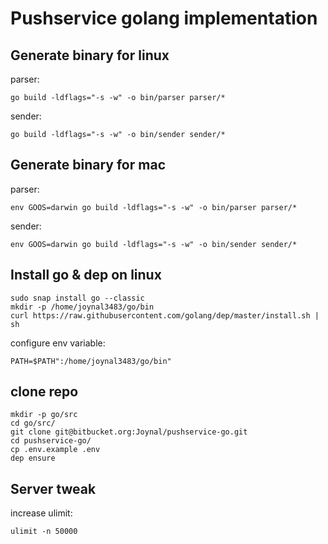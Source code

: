 # Pushservice golang implementation

## Generate binary for linux

parser:
```
go build -ldflags="-s -w" -o bin/parser parser/*
```

sender:
```
go build -ldflags="-s -w" -o bin/sender sender/*
```

## Generate binary for mac

parser:
```
env GOOS=darwin go build -ldflags="-s -w" -o bin/parser parser/*
```

sender:
```
env GOOS=darwin go build -ldflags="-s -w" -o bin/sender sender/*
```

## Install go & dep on linux

```
sudo snap install go --classic
mkdir -p /home/joynal3483/go/bin
curl https://raw.githubusercontent.com/golang/dep/master/install.sh | sh
```

configure env variable:
```
PATH=$PATH":/home/joynal3483/go/bin"
```

## clone repo

```
mkdir -p go/src
cd go/src/
git clone git@bitbucket.org:Joynal/pushservice-go.git
cd pushservice-go/
cp .env.example .env
dep ensure
```

## Server tweak

increase ulimit:
```
ulimit -n 50000
```
